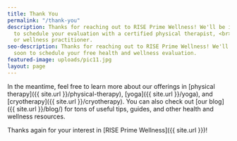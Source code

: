 ```yaml
---
title: Thank You
permalink: "/thank-you"
description: Thanks for reaching out to RISE Prime Wellness! We'll be in touch soon<br>
  to schedule your evaluation with a certified physical therapist, <br>yoga instructor,
  or wellness practitioner.
seo-description: Thanks for reaching out to RISE Prime Wellness! We'll be in touch
  soon to schedule your free health and wellness evaluation.
featured-image: uploads/pic11.jpg
layout: page
---
```


In the meantime, feel free to learn more about our offerings in [physical therapy]({{ site.url }}/physical-therapy), [yoga]({{ site.url }}/yoga), and [cryotherapy]({{ site.url }}/cryotherapy). You can also check out [our blog]({{ site.url }}/blog/) for tons of useful tips, guides, and other health and wellness resources.

Thanks again for your interest in [RISE Prime Wellness]({{ site.url }})!
